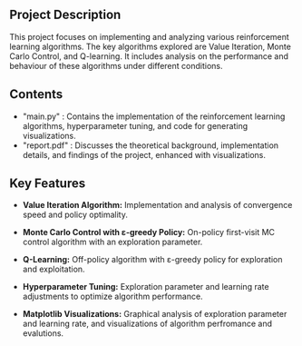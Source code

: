 ## Project Description 
This project focuses on implementing and analyzing various reinforcement learning algorithms. The key algorithms explored are Value Iteration, Monte Carlo Control, and Q-learning. It includes analysis on the performance and behaviour of these algorithms under different conditions.

## Contents
- "main.py" : Contains the implementation of the reinforcement learning algorithms, hyperparameter tuning, and code for generating visualizations.
- "report.pdf" : Discusses the theoretical background, implementation details, and findings of the project, enhanced with visualizations.

## Key Features
- **Value Iteration Algorithm:** Implementation and analysis of convergence speed and policy optimality.
  
- **Monte Carlo Control with ε-greedy Policy:** On-policy first-visit MC control algorithm with an exploration parameter.
  
- **Q-Learning:** Off-policy algorithm with ε-greedy policy for exploration and exploitation.
  
- **Hyperparameter Tuning:** Exploration parameter and learning rate adjustments to optimize algorithm performance.
  
- **Matplotlib Visualizations:** Graphical analysis of exploration parameter and learning rate, and visualizations of algorithm perfromance and evalutions.
